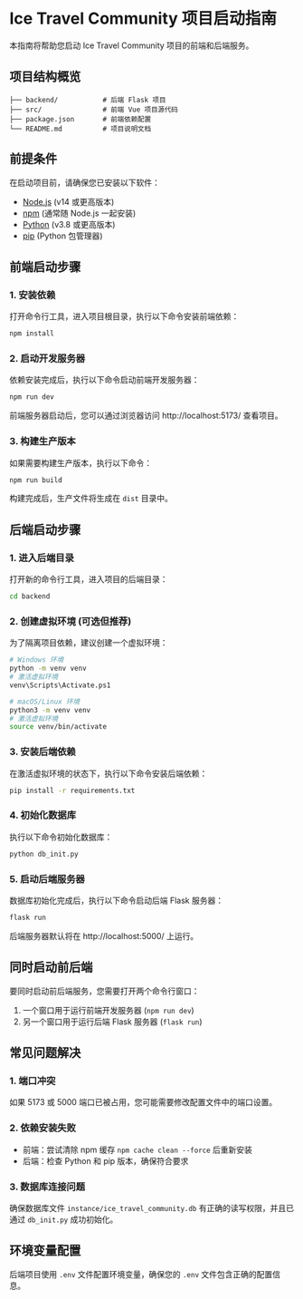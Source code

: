 # Ice Travel Community 项目启动指南

本指南将帮助您启动 Ice Travel Community 项目的前端和后端服务。

## 项目结构概览

```
├── backend/           # 后端 Flask 项目
├── src/               # 前端 Vue 项目源代码
├── package.json       # 前端依赖配置
└── README.md          # 项目说明文档
```

## 前提条件

在启动项目前，请确保您已安装以下软件：

- [Node.js](https://nodejs.org/) (v14 或更高版本)
- [npm](https://www.npmjs.com/) (通常随 Node.js 一起安装)
- [Python](https://www.python.org/) (v3.8 或更高版本)
- [pip](https://pip.pypa.io/en/stable/) (Python 包管理器)

## 前端启动步骤

### 1. 安装依赖

打开命令行工具，进入项目根目录，执行以下命令安装前端依赖：

```bash
npm install
```

### 2. 启动开发服务器

依赖安装完成后，执行以下命令启动前端开发服务器：

```bash
npm run dev
```

前端服务器启动后，您可以通过浏览器访问 http://localhost:5173/ 查看项目。

### 3. 构建生产版本

如果需要构建生产版本，执行以下命令：

```bash
npm run build
```

构建完成后，生产文件将生成在 `dist` 目录中。

## 后端启动步骤

### 1. 进入后端目录

打开新的命令行工具，进入项目的后端目录：

```bash
cd backend
```

### 2. 创建虚拟环境 (可选但推荐)

为了隔离项目依赖，建议创建一个虚拟环境：

```bash
# Windows 环境
python -m venv venv
# 激活虚拟环境
venv\Scripts\Activate.ps1

# macOS/Linux 环境
python3 -m venv venv
# 激活虚拟环境
source venv/bin/activate
```

### 3. 安装后端依赖

在激活虚拟环境的状态下，执行以下命令安装后端依赖：

```bash
pip install -r requirements.txt
```

### 4. 初始化数据库

执行以下命令初始化数据库：

```bash
python db_init.py
```

### 5. 启动后端服务器

数据库初始化完成后，执行以下命令启动后端 Flask 服务器：

```bash
flask run
```

后端服务器默认将在 http://localhost:5000/ 上运行。

## 同时启动前后端

要同时启动前后端服务，您需要打开两个命令行窗口：

1. 一个窗口用于运行前端开发服务器 (`npm run dev`)
2. 另一个窗口用于运行后端 Flask 服务器 (`flask run`)

## 常见问题解决

### 1. 端口冲突

如果 5173 或 5000 端口已被占用，您可能需要修改配置文件中的端口设置。

### 2. 依赖安装失败

- 前端：尝试清除 npm 缓存 `npm cache clean --force` 后重新安装
- 后端：检查 Python 和 pip 版本，确保符合要求

### 3. 数据库连接问题

确保数据库文件 `instance/ice_travel_community.db` 有正确的读写权限，并且已通过 `db_init.py` 成功初始化。

## 环境变量配置

后端项目使用 `.env` 文件配置环境变量，确保您的 `.env` 文件包含正确的配置信息。